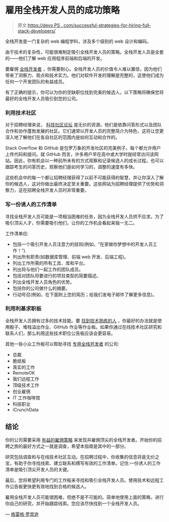 # 雇用全栈开发人员的成功策略

> 原文:[https://devo PS . com/successful-strategies-for-hiring-full-stack-developers/](https://devops.com/successful-strategies-for-hiring-full-stack-developers/)

全栈开发是一门复杂的 web 编程学科，涉及多个级别的 web 设计和编码。

由于技术的复杂性，可能很难制定吸引全栈开发人员的策略。全栈开发人员是全套的——他们了解 web 应用程序前端和后端的开发。

要雇佣 [全栈开发者](https://skillcrush.com/2017/02/27/front-end-back-end-full-stack/) ，你需要耐心。全栈开发人员的价值令人难以置信，因为他们带来了洞察力、观点和技术实力。他们对软件开发的理解是完整的，这使他们成为任何一个开发团队的有益成员。

有了正确的提示，你可以为你的空缺职位找到完美的候选人。以下策略将确保您将最好的全栈开发人员吸引到您的公司。

### **利用技术社区**

对于招聘经理来说， [科技社区论坛](https://www.techbullion.com/10-popular-online-technology-forums-for-tech-discussions/) 是无价的资源。他们是依靠问答形式以及团队合作和协作蓬勃发展的社区。它们通常以开发人员的完整简介为特色，这将让您更深入地了解他们在各自社区的范围内是如何互动和合作的。

Stack Overflow 和 GitHub 是包罗万象的开发社区的完美例子。每个都允许用户上传代码和提问。就 GitHub 而言，许多用户早在高中或大学时就经常访问该网站。因此，你有机会以一种前所未有的方式观察和记录候选人的成长过程。也可以跟踪考生的问答历史，观察他们是如何学习的，调整的速度有多快。

这些机会中的每一个都让招聘经理获得了以前不可能获得的智慧，并让你深入了解你的候选人，这对你做出最终决定至关重要。这些网站为招聘经理提供了优势和洞察力，这在招聘全栈开发人员时非常重要。

### **写一份诱人的工作清单**

寻找全栈开发人员可能是一项相当困难的任务，因为全栈开发人员供不应求。为了吸引顶尖人才，你需要吸引他们，让你的工作机会看起来独一无二。

工作清单应:

*   包括一个吸引开发人员注意力的挂钩(例如，“在家做你梦想中的开发人员工作！”).
*   列出所有职责(如数据库管理、前端 web 开发、后端工程)。
*   列出工作所需的所有工具、库和平台。
*   列出将与他们一起工作的团队成员。
*   包括对团队将要进行的项目类型的简要描述。
*   列出全栈开发人员角色的优势。
*   包括你的公司做什么的摘要。
*   行动号召(例如，在下面附上您的简历；给我们发电子邮件了解更多信息)。

### **利用利基求职板**

全栈开发人员拥有过多的技术技能。要 [找到技术熟练的人](https://www.forbes.com/sites/quora/2017/06/12/how-to-find-and-hire-the-best-developers-without-spending-a-fortune/) ，你最好的办法就是使用骰子、堆栈溢出作业、GitHub 作业等作业板。如果你通过在线技术社区研究和联系人们，那么利用这些技术职位公告板应该会更容易。

其他一些小众工作板可以帮助寻找 [专用全栈开发者](https://www.developersforhire.com/full-stack) 的公司:

*   总裁
*   脆纸板
*   真实的工作
*   RemoteOK
*   我们远程工作
*   顶级技术工作
*   创业雇佣
*   IT 工作咖啡馆
*   科技职业
*   iCrunchData

## **结论**

你的公司需要采用 [有益的雇佣策略](https://www.betterteam.com/recruiting-strategies) 来发现并雇佣顶尖的全栈开发者。开始你的招聘之旅的最好方式之一就是调查，希望本指南是其中的一部分。

研究包括调查和与在线技术社区互动。在招聘过程中，你收集的信息将是无价之宝，有助于你寻找线索、建立联系和撰写有效的工作清单。记住:一份诱人的工作清单是吸引顶尖开发人员的关键。

最后，您将希望利用专门的工作板来寻找和吸引全栈开发人员。使用技术和远程工作公告板更快更有效地找到合格的候选人。

雇用全栈开发人员可能很困难，但绝不是不可能的。简单地使用上面的策略，进行你自己的研究，并开始跟踪线索。您应该尽快找到一个全栈开发人员。

— [格雷格·罗宾逊](https://devops.com/author/greg-robinson/)